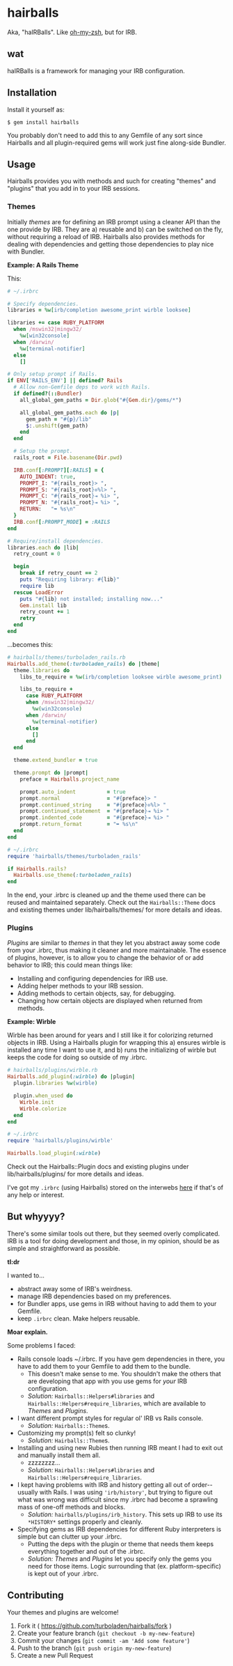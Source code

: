 hairballs
=========

Aka, "haIRBalls".  Like [oh-my-zsh](http://ohmyz.sh), but for IRB.

wat
---

haIRBalls is a framework for managing your IRB configuration.

Installation
------------

Install it yourself as:

    $ gem install hairballs

You probably don't need to add this to any Gemfile of any sort since Hairballs
and all plugin-required gems will work just fine along-side Bundler.

Usage
-----

Hairballs provides you with methods and such for creating "themes" and "plugins"
that you add in to your IRB sessions.

### Themes ###

Initially *themes* are for defining an IRB prompt using a cleaner API than the
one provide by IRB.  They are a) reusable and b) can be switched on the fly,
without requiring a reload of IRB.  Hairballs also provides methods for dealing
with dependencies and getting those dependencies to play nice with Bundler.

**Example: A Rails Theme**

This:

```ruby
# ~/.irbrc

# Specify dependencies.
libraries = %w[irb/completion awesome_print wirble looksee]

libraries += case RUBY_PLATFORM
  when /mswin32|mingw32/
    %w[win32console]
  when /darwin/
    %w[terminal-notifier]
  else
    []

# Only setup prompt if Rails.
if ENV['RAILS_ENV'] || defined? Rails
  # Allow non-Gemfile deps to work with Rails.
  if defined?(::Bundler)
    all_global_gem_paths = Dir.glob("#{Gem.dir}/gems/*")

    all_global_gem_paths.each do |p|
      gem_path = "#{p}/lib"
      $:.unshift(gem_path)
    end
  end

  # Setup the prompt.
  rails_root = File.basename(Dir.pwd)

  IRB.conf[:PROMPT][:RAILS] = {
    AUTO_INDENT: true,
    PROMPT_I: "#{rails_root}> ",
    PROMPT_S: "#{rails_root}❊%l> ",
    PROMPT_C: "#{rails_root}⇥ %i> ",
    PROMPT_N: "#{rails_root}⇥ %i> ",
    RETURN:   "➥ %s\n"
  }
  IRB.conf[:PROMPT_MODE] = :RAILS
end

# Require/install dependencies.
libraries.each do |lib|
  retry_count = 0

  begin
    break if retry_count == 2
    puts "Requiring library: #{lib}"
    require lib
  rescue LoadError
    puts "#{lib} not installed; installing now..."
    Gem.install lib
    retry_count += 1
    retry
  end
end
```

...becomes this:

```ruby
# hairballs/themes/turboladen_rails.rb
Hairballs.add_theme(:turboladen_rails) do |theme|
  theme.libraries do
    libs_to_require = %w(irb/completion looksee wirble awesome_print)

    libs_to_require +
      case RUBY_PLATFORM
      when /mswin32|mingw32/
        %w(win32console)
      when /darwin/
        %w(terminal-notifier)
      else
        []
      end
  end

  theme.extend_bundler = true

  theme.prompt do |prompt|
    preface = Hairballs.project_name

    prompt.auto_indent          = true
    prompt.normal               = "#{preface}> "
    prompt.continued_string     = "#{preface}❊%l> "
    prompt.continued_statement  = "#{preface}⇥ %i> "
    prompt.indented_code        = "#{preface}⇥ %i> "
    prompt.return_format        = "➥ %s\n"
  end
end

# ~/.irbrc
require 'hairballs/themes/turboladen_rails'

if Hairballs.rails?
  Hairballs.use_theme(:turboladen_rails)
end
```

In the end, your .irbrc is cleaned up and the theme used there can be reused and
maintained separately.  Check out the `Hairballs::Theme` docs and existing
themes under lib/hairballs/themes/ for more details and ideas.

### Plugins ###

*Plugins* are similar to *themes* in that they let you abstract away some code
from your .irbrc, thus making it cleaner and more maintainable.  The essence of
plugins, however, is to allow you to change the behavior of or add behavior to
IRB; this could mean things like:

* Installing and configuring dependencies for IRB use.
* Adding helper methods to your IRB session.
* Adding methods to certain objects, say, for debugging.
* Changing how certain objects are displayed when returned from methods.

**Example: Wirble**

Wirble has been around for years and I still like it for colorizing returned
objects in IRB.  Using a Hairballs plugin for wrapping this a) ensures wirble
is installed any time I want to use it, and b) runs the initializing of wirble
but keeps the code for doing so outside of my .irbrc.

```ruby
# hairballs/plugins/wirble.rb
Hairballs.add_plugin(:wirble) do |plugin|
  plugin.libraries %w(wirble)

  plugin.when_used do
    Wirble.init
    Wirble.colorize
  end
end

# ~/.irbrc
require 'hairballs/plugins/wirble'

Hairballs.load_plugin(:wirble)
```

Check out the Hairballs::Plugin docs and existing plugins under
lib/hairballs/plugins/ for more details and ideas.

I've got my `.irbrc` (using Hairballs) stored on the interwebs
[here](https://github.com/turboladen/config_files/blob/master/.irbrc) if
that's of any help or interest.

But whyyyy?
--------

There's some similar tools out there, but they seemed overly complicated.  IRB
is a tool for doing development and those, in my opinion, should be as simple
and straightforward as possible.

**tl:dr**

I wanted to...

* abstract away some of IRB's weirdness.
* manage IRB dependencies based on my preferences.
* for Bundler apps, use gems in IRB without having to add them to your Gemfile.
* keep `.irbrc` clean.  Make helpers reusable.

**Moar explain.**

Some problems I faced:

* Rails console loads ~/.irbrc.  If you have gem dependencies in there, you
  have to add them to your Gemfile to add them to the bundle.
    * This doesn't make sense to me.  You shouldn't make the others that are
      developing that app with you use gems for *your* IRB configuration.
    * *Solution:* `Hairballs::Helpers#libraries` and
      `Hairballs::Helpers#require_libraries`, which are available to *Themes*
      and *Plugins*.
* I want different prompt styles for regular ol' IRB vs Rails console.
    * *Solution:* `Hairballs::Theme`s.
* Customizing my prompt(s) felt so clunky!
    * *Solution:* `Hairballs::Theme`s.
* Installing and using new Rubies then running IRB meant I had to exit out and
  manually install them all.
    * zzzzzzzz...
    * *Solution:* `Hairballs::Helpers#libraries` and
      `Hairballs::Helpers#require_libraries`.
* I kept having problems with IRB and history getting all out of order--usually
  with Rails.  I was using `'irb/history'`, but trying to figure out what was
  wrong was difficult since my .irbrc had become a sprawling mass of one-off
  methods and blocks.
    * *Solution:* `hairballs/plugins/irb_history`.  This sets up IRB to use its
      `*HISTORY*` settings properly and cleanly.
* Specifying gems as IRB dependencies for different Ruby interpreters is simple
  but can clutter up your .irbrc.
    * Putting the deps with the plugin or theme that needs them keeps everything
      together and out of the .irbrc.
    * *Solution:* *Themes* and *Plugins* let you specify only the gems you need
      for those items.  Logic surrounding that (ex. platform-specific) is kept
      out of your .irbrc.

Contributing
------------

Your themes and plugins are welcome!

1. Fork it ( https://github.com/turboladen/hairballs/fork )
2. Create your feature branch (`git checkout -b my-new-feature`)
3. Commit your changes (`git commit -am 'Add some feature'`)
4. Push to the branch (`git push origin my-new-feature`)
5. Create a new Pull Request
